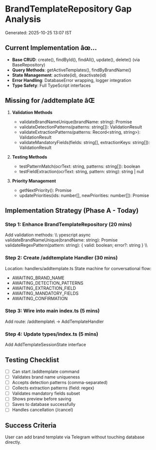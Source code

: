 ﻿# BrandTemplateRepository Gap Analysis
Generated: 2025-10-25 13:07 IST

## Current Implementation âœ… 
- **Base CRUD**: create(), findById(), findAll(), update(), delete() (via BaseRepository)
- **Query Methods**: getActiveTemplates(), findByBrandName()
- **State Management**: activate(id), deactivate(id)
- **Error Handling**: DatabaseError wrapping, logger integration
- **Type Safety**: Full TypeScript interfaces

## Missing for /addtemplate âŒ
1. **Validation Methods**
   - validateBrandNameUnique(brandName: string): Promise<boolean>
   - validateDetectionPatterns(patterns: string[]): ValidationResult
   - validateExtractionPatterns(patterns: Record<string, string>): ValidationResult
   - validateMandatoryFields(fields: string[], extractionKeys: string[]): ValidationResult

2. **Testing Methods**
   - testPatternMatch(ocrText: string, patterns: string[]): boolean
   - testFieldExtraction(ocrText: string, pattern: string): string | null

3. **Priority Management**
   - getNextPriority(): Promise<number>
   - updatePriorities(ids: number[], newPriorities: number[]): Promise<void>

## Implementation Strategy (Phase A - Today)
### Step 1: Enhance BrandTemplateRepository (20 mins)
Add validation methods:
\\\	ypescript
async validateBrandNameUnique(brandName: string): Promise<boolean>
validateRegexPattern(pattern: string): { valid: boolean; error?: string }
\\\

### Step 2: Create /addtemplate Handler (30 mins)
Location: handlers/addtemplate.ts
State machine for conversational flow:
- AWAITING_BRAND_NAME
- AWAITING_DETECTION_PATTERNS
- AWAITING_EXTRACTION_FIELD
- AWAITING_MANDATORY_FIELDS
- AWAITING_CONFIRMATION

### Step 3: Wire into main index.ts (5 mins)
Add route: \/addtemplate\ → AddTemplateHandler

### Step 4: Update types/index.ts (5 mins)
Add AddTemplateSessionState interface

## Testing Checklist
- [ ] Can start /addtemplate command
- [ ] Validates brand name uniqueness
- [ ] Accepts detection patterns (comma-separated)
- [ ] Collects extraction patterns (field: regex)
- [ ] Validates mandatory fields subset
- [ ] Shows preview before saving
- [ ] Saves to database successfully
- [ ] Handles cancellation (/cancel)

## Success Criteria
User can add brand template via Telegram without touching database directly.
